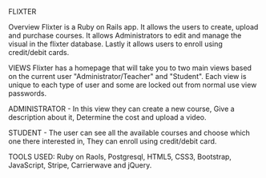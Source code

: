 FLIXTER

Overview
Flixter is a Ruby on Rails app. It allows the users to create, upload and purchase courses. It allows Administrators to edit and manage the visual in the flixter database. Lastly it allows users to enroll using credit/debit cards.

VIEWS
Flixter has a homepage that will take you to two main views based on the current user "Administrator/Teacher" and "Student". Each view is unique to each type of user and some are locked out from normal use view passwords.

ADMINISTRATOR - In this view they can create a new course, Give a description about it, Determine the cost and upload a video.

STUDENT - The user can see all the available courses and choose which one there interested in, They can enroll using credit/debit card.

TOOLS USED: Ruby on Raols, Postgresql, HTML5, CSS3, Bootstrap, JavaScript,
Stripe, Carrierwave and jQuery.
